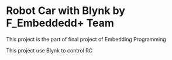 # Robot Car with Blynk by F_Embeddedd+ Team
This project is the part of final project of Embedding Programming 

This project use Blynk to control RC
